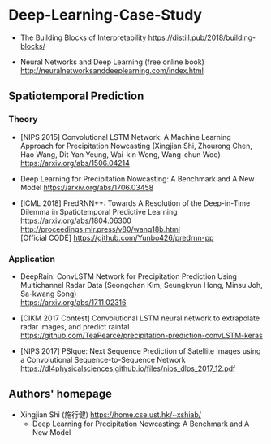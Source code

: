 # Deep-Learning-Case-Study

- The Building Blocks of Interpretability
  https://distill.pub/2018/building-blocks/

- Neural Networks and Deep Learning (free online book)
  http://neuralnetworksanddeeplearning.com/index.html

## Spatiotemporal Prediction

### Theory

- [NIPS 2015] Convolutional LSTM Network: A Machine Learning Approach for Precipitation Nowcasting (Xingjian Shi, Zhourong Chen, Hao Wang, Dit-Yan Yeung, Wai-kin Wong, Wang-chun Woo)
  https://arxiv.org/abs/1506.04214

- Deep Learning for Precipitation Nowcasting: A Benchmark and A New Model
  https://arxiv.org/abs/1706.03458

- [ICML 2018] PredRNN++: Towards A Resolution of the Deep-in-Time Dilemma in Spatiotemporal Predictive Learning 
  https://arxiv.org/abs/1804.06300 \
  http://proceedings.mlr.press/v80/wang18b.html \
  [Official CODE] https://github.com/Yunbo426/predrnn-pp

### Application

- DeepRain: ConvLSTM Network for Precipitation Prediction Using Multichannel Radar Data (Seongchan Kim, Seungkyun Hong, Minsu Joh, Sa-kwang Song) \
  https://arxiv.org/abs/1711.02316

- [CIKM 2017 Contest] Convolutional LSTM neural network to extrapolate radar images, and predict rainfal \
  https://github.com/TeaPearce/precipitation-prediction-convLSTM-keras

- [NIPS 2017] PSIque: Next Sequence Prediction of Satellite Images using a Convolutional Sequence-to-Sequence Network
  https://dl4physicalsciences.github.io/files/nips_dlps_2017_12.pdf

## Authors' homepage
- Xingjian Shi (施行健)
  https://home.cse.ust.hk/~xshiab/
  - Deep Learning for Precipitation Nowcasting: A Benchmark and A New Model 
